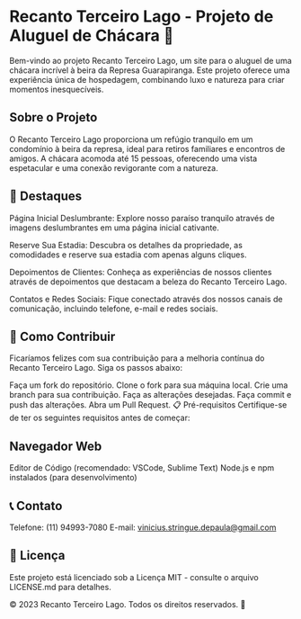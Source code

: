 # Recanto Terceiro Lago - Projeto de Aluguel de Chácara 🏡

Bem-vindo ao projeto Recanto Terceiro Lago, um site para o aluguel de uma chácara incrível à beira da Represa Guarapiranga. Este projeto oferece uma experiência única de hospedagem, combinando luxo e natureza para criar momentos inesquecíveis.

## Sobre o Projeto

O Recanto Terceiro Lago proporciona um refúgio tranquilo em um condomínio à beira da represa, ideal para retiros familiares e encontros de amigos. A chácara acomoda até 15 pessoas, oferecendo uma vista espetacular e uma conexão revigorante com a natureza.

## 🌟 Destaques

Página Inicial Deslumbrante: Explore nosso paraíso tranquilo através de imagens deslumbrantes em uma página inicial cativante.

Reserve Sua Estadia: Descubra os detalhes da propriedade, as comodidades e reserve sua estadia com apenas alguns cliques.

Depoimentos de Clientes: Conheça as experiências de nossos clientes através de depoimentos que destacam a beleza do Recanto Terceiro Lago.

Contatos e Redes Sociais: Fique conectado através dos nossos canais de comunicação, incluindo telefone, e-mail e redes sociais.

## 🚀 Como Contribuir

Ficaríamos felizes com sua contribuição para a melhoria contínua do Recanto Terceiro Lago. Siga os passos abaixo:

Faça um fork do repositório.
Clone o fork para sua máquina local.
Crie uma branch para sua contribuição.
Faça as alterações desejadas.
Faça commit e push das alterações.
Abra um Pull Request.
📋 Pré-requisitos
Certifique-se de ter os seguintes requisitos antes de começar:

## Navegador Web

Editor de Código (recomendado: VSCode, Sublime Text)
Node.js e npm instalados (para desenvolvimento)

## 📞 Contato

Telefone: (11) 94993-7080
E-mail: vinicius.stringue.depaula@gmail.com

## 📆 Licença

Este projeto está licenciado sob a Licença MIT - consulte o arquivo LICENSE.md para detalhes.

© 2023 Recanto Terceiro Lago. Todos os direitos reservados. 🌳